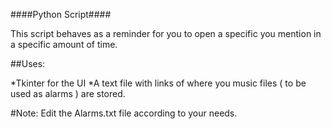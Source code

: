 ####Python Script####

This script behaves as a reminder for you to open a specific you mention in a specific amount of time.

##Uses:

*Tkinter for the UI
*A text file with links of where you music files ( to be used as alarms ) are stored.

#Note: Edit the Alarms.txt file according to your needs. 

